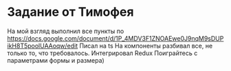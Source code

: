 # Задание от Тимофея

На мой взгляд выполнил все пункты по https://docs.google.com/document/d/1P_4MDV3F1ZNOAEwe0J9nqM9sDUPikH8T5poolUAAoqw/edit
Писал на ts
На компоненты разбивал все, не только то, что требовалось.
Интегрировал Redux
Поиграйтесь с параметрами формы и размера)
